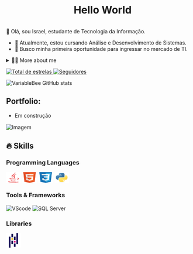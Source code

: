<!--título-->
<div id="user-content-toc">
  <ul align="center">
    <summary><h1 style="display: inline-block">Hello World</h1></summary>
</div>

<!-- Presentation -->
<p>
 👋 Olá, sou Israel, estudante de Tecnologia da Informação.

* 🌱 Atualmente, estou cursando Análise e Desenvolvimento de Sistemas.
* 🔭 Busco minha primeira oportunidade para ingressar no mercado de TI.
</p>

<!-- Dropdown -->
<details>
  <summary>👨‍💻 More about me</summary>

 * 💻 Tenho 23 anos, moro no Brasil, e estou iniciando minha jornada no mundo da Tecnologia da Informação. Minha ênfase está no estudo de:

* 🧠 Inteligência Artificial
* 📊 Análise de Dados
* 🔬 Ciência de Dados
* 📚 Sou apaixonado por livros de fantasia, 🎮 adoro jogos eletrônicos, e tenho grande interesse em história, especialmente nas tecnologias da marinha da Segunda Guerra Mundial.

* ✨ Acredito que nossos interesses moldam nossas perspectivas e nos proporcionam uma visão mais ampla para resolver problemas.
</details>

<!-- Links -->
<p align="left">
    <a href="https://github.com/Israeltelles?tab=repositories&sort=stargazers">
        <img 
            alt="Total de estrelas" 
            title="Total de estrelas GitHub" 
            src="https://custom-icon-badges.demolab.com/github/stars/Israeltelles?color=55960c&style=for-the-badge&labelColor=488207&logo=star&label=estrelas"
        />
    </a>
    <a href="https://github.com/Israeltelles?tab=followers">
        <img 
            alt="Seguidores" 
            title="Me siga no GitHub" 
            src="https://custom-icon-badges.demolab.com/github/followers/Israeltelles?color=236ad3&labelColor=1155ba&style=for-the-badge&logo=github&label=Seguidores&logoColor=white"
        />
    </a>
</p>


<!-- GithubStats -->
![VariableBee GitHub stats](https://github-readme-stats.vercel.app/api?username=Israeltelles&show_icons=true&theme=gotham)

<!-- Portfolio -->
## Portfolio:
- Em construção

<!-- GIF -->
<p align="left">
  <img align="center" src="https://github.com/VariableBee/VariableBee/assets/77739311/4e9f41af-6b57-49a7-b15a-74322e96b4d7" alt="Imagem">
</p>

## 🔥 Skills
<!-- Skills: Programming Languages -->
  <div style="flex-basis: 48%;">
    <h3>Programming Languages</h3>
    <img align="center" alt="Java" height="30" width="40" src="https://raw.githubusercontent.com/devicons/devicon/master/icons/java/java-plain.svg">
    <img align="center" alt="HTML" height="30" width="40" src="https://raw.githubusercontent.com/devicons/devicon/master/icons/html5/html5-original.svg">
    <img align="center" alt="CSS" height="30" width="40" src="https://raw.githubusercontent.com/devicons/devicon/master/icons/css3/css3-original.svg">
    <img align="center" alt="Python" height="30" width="40" src="https://raw.githubusercontent.com/devicons/devicon/master/icons/python/python-original.svg">
    
  </div>
  
  <!-- Skills: Tools & Frameworks -->
  <div style="flex-basis: 48%;">
    <h3>Tools & Frameworks</h3>
    <img align="center" alt="VScode" height="30" width="40" src="https://cdn.jsdelivr.net/gh/devicons/devicon/icons/vscode/vscode-original.svg">
    <img align="center" alt="SQL Server" height="30" width="40" src="https://cdn.jsdelivr.net/gh/devicons/devicon@latest/icons/microsoftsqlserver/microsoftsqlserver-original-wordmark.svg">
  </div>
  
  <!-- Skills: Libraries -->
  <div style="flex-basis: 48%;">
    <h3>Libraries</h3>
    <img align="center" alt="Pandas" src="https://raw.githubusercontent.com/devicons/devicon/2ae2a900d2f041da66e950e4d48052658d850630/icons/pandas/pandas-original.svg" alt="pandas" width="40" height="40"/>
  </div>
